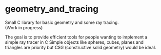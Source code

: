 # geometry_and_tracing
Small C library for basic geometry and some ray tracing. \
(Work in progress)

The goal is to provide efficient tools for people wanting to implement a simple ray tracer in C
Simple objects like spheres, cubes, planes and triangles are priority but CSG (constructive solid geometry) would be ideal.
